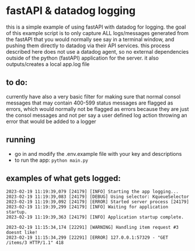 # fastAPI & datadog logging 
this is a simple example of using fastAPI with datadog for logging. the goal of this example script is to only capture ALL logs/messages generated from the fastAPI that you would normally see say in a terminal window, and pushing them directly to datadog via their API services. this process described here does not use a datadog agent, so no external dependencies outside of the python (fastAPI) application for the server. it also outputs/creates a local app.log file 

## to do: 
currently have also a very basic filter for making sure that normal consol messages that may contain 400-599 status messages are flagged as errors, which would normally not be flagged as errors because they are just the consol messages and not per say a user defined log action throwing an error that would be added to a logger 

## running
- go in and modify the .env.example file with your key and descriptions 
- to run the app:  `python main.py`  

## examples of what gets logged:
```
2023-02-19 11:19:39,079 [24179] [INFO] Starting the app logging...
2023-02-19 11:19:39,083 [24179] [DEBUG] Using selector: KqueueSelector
2023-02-19 11:19:39,092 [24179] [ERROR] Started server process [24179]
2023-02-19 11:19:39,299 [24179] [INFO] Waiting for application startup.
2023-02-19 11:19:39,363 [24179] [INFO] Application startup complete.
```

```
2023-02-19 11:15:34,174 [22291] [WARNING] Handling item request #3 doesnt like!
2023-02-19 11:15:34,299 [22291] [ERROR] 127.0.0.1:57329 - "GET /items/3 HTTP/1.1" 418
```